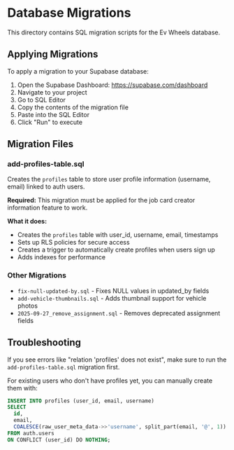 # Database Migrations

This directory contains SQL migration scripts for the Ev Wheels database.

## Applying Migrations

To apply a migration to your Supabase database:

1. Open the Supabase Dashboard: https://supabase.com/dashboard
2. Navigate to your project
3. Go to SQL Editor
4. Copy the contents of the migration file
5. Paste into the SQL Editor
6. Click "Run" to execute

## Migration Files

### add-profiles-table.sql
Creates the `profiles` table to store user profile information (username, email) linked to auth users.

**Required:** This migration must be applied for the job card creator information feature to work.

**What it does:**
- Creates the `profiles` table with user_id, username, email, timestamps
- Sets up RLS policies for secure access
- Creates a trigger to automatically create profiles when users sign up
- Adds indexes for performance

### Other Migrations
- `fix-null-updated-by.sql` - Fixes NULL values in updated_by fields
- `add-vehicle-thumbnails.sql` - Adds thumbnail support for vehicle photos
- `2025-09-27_remove_assignment.sql` - Removes deprecated assignment fields

## Troubleshooting

If you see errors like "relation 'profiles' does not exist", make sure to run the `add-profiles-table.sql` migration first.

For existing users who don't have profiles yet, you can manually create them with:

```sql
INSERT INTO profiles (user_id, email, username)
SELECT 
  id, 
  email, 
  COALESCE(raw_user_meta_data->>'username', split_part(email, '@', 1))
FROM auth.users
ON CONFLICT (user_id) DO NOTHING;
```

